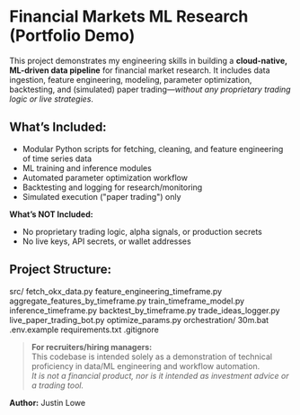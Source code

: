 # Financial Markets ML Research (Portfolio Demo)

This project demonstrates my engineering skills in building a **cloud-native, ML-driven data pipeline** for financial market research. It includes data ingestion, feature engineering, modeling, parameter optimization, backtesting, and (simulated) paper trading—*without any proprietary trading logic or live strategies*.

## What’s Included:
- Modular Python scripts for fetching, cleaning, and feature engineering of time series data
- ML training and inference modules
- Automated parameter optimization workflow
- Backtesting and logging for research/monitoring
- Simulated execution ("paper trading") only

**What’s NOT Included:**
- No proprietary trading logic, alpha signals, or production secrets
- No live keys, API secrets, or wallet addresses

## Project Structure:
src/
fetch_okx_data.py
feature_engineering_timeframe.py
aggregate_features_by_timeframe.py
train_timeframe_model.py
inference_timeframe.py
backtest_by_timeframe.py
trade_ideas_logger.py
live_paper_trading_bot.py
optimize_params.py
orchestration/
30m.bat
.env.example
requirements.txt
.gitignore


> **For recruiters/hiring managers:**  
> This codebase is intended solely as a demonstration of technical proficiency in data/ML engineering and workflow automation.  
> *It is not a financial product, nor is it intended as investment advice or a trading tool.*

**Author:** Justin Lowe  
